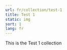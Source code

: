 ```yaml
---
url: fr/collection/test-1
title: Test 1
static: img
sort: 1
lang: fr
---
```


This is the Test 1 collection
